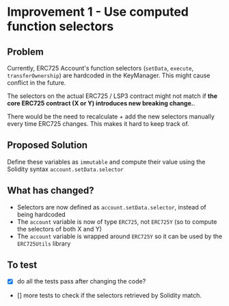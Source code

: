 # Improvement 1 - Use computed function selectors

## Problem

Currently, ERC725 Account's function selectors (`setData`, `execute`, `transferOwnership`) are hardcoded in the KeyManager.
This might cause conflict in the future. 

The selectors on the actual ERC725 / LSP3 contract might not match if **the core ERC725 contract (X or Y) introduces new breaking change.**.

There would be the need to recalculate + add the new selectors manually every time ERC725 changes.
This makes it hard to keep track of.

## Proposed Solution

Define these variables as `immutable` and compute their value using the Solidity syntax `account.setData.selector`

## What has changed?

- Selectors are now defined as `account.setData.selector`, instead of being hardcoded
- The `account` variable is now of type `ERC725`, not `ERC725Y` (so to compute the selectors of both X and Y)
- The `account` variable is wrapped around `ERC725Y` so it can be used by the `ERC725Utils` library

## To test

- [x] do all the tests pass after changing the code?
- [] more tests to check if the selectors retrieved by Solidity match.
